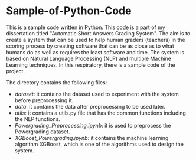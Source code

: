 # Sample-of-Python-Code

This is a sample code written in Python. This code is a part of my dissertation titled "Automatic Short Answers Grading System". The aim is to create a system that can be used to help human graders (teachers) in the scoring process by creating software that can be as close as to what humans do as well as requires the least software and time. The system is based on Natural Language Processing (NLP) and multiple Machine Learning techniques. In this respiratory, there is a sample code of the project.

The directory contains the following files:

* _dataset_: it contains the dataset used to experiment with the system before preprocessing it.
* _data_: it contains the data after preprocessing to be used later.
* _utils_: it contains a utils.py file that has the common functions including the NLP functions.
* _Powergrading_Preprocessing.ipynb_: it is used to preprocess the Powergrading dataset.
* _XGBoost_Powergrading.ipynb_: it contains the machine learning algorithm XGBoost, which is one of the algorithms used to design the system.
